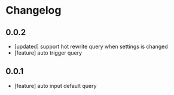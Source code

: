 # Changelog

## 0.0.2
- [updated] support hot rewrite query when settings is changed
- [feature] auto trigger query

## 0.0.1
- [feature] auto input default query
